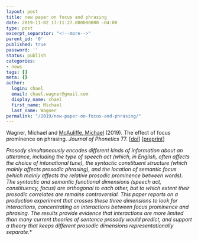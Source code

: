 ```yaml
---
layout: post
title: new paper on focus and phrasing
date: 2019-11-02 17:11:27.000000000 -04:00
type: post
excerpt_separator: "<!--more-->"
parent_id: '0'
published: true
password: ''
status: publish
categories:
- news
tags: []
meta: {}
author:
  login: chael
  email: chael.wagner@gmail.com
  display_name: chael
  first_name: Michael
  last_name: Wagner
permalink: "/2019/new-paper-on-focus-and-phrasing/"
---
```


Wagner, Michael and [McAuliffe, Michael](http://memcauliffe.com/) (2019). The effect of focus prominence on phrasing. _Journal of Phonetics_ 77. [[doi](http://doi.org/10.1016/j.wocn.2019.100930)] [[preprint](http://ling.auf.net/lingbuzz/004863)]


*Prosody simultaneously encodes different kinds of information about an utterance, including the type of speech act (which, in English, often affects the choice of intonational tune), the syntactic constituent structure (which mainly affects prosodic phrasing), and the location of semantic focus (which mainly affects the relative prosodic prominence between words). The syntactic and semantic functional dimensions (speech act, constituency, focus) are orthogonal to each other, but to which extent their prosodic correlates are remains controversial. This paper reports on a production experiment that crosses these three dimensions to look for interactions, concentrating on interactions between focus prominence and phrasing. The results provide evidence that interactions are more limited than many current theories of sentence prosody would predict, and support a theory that keeps different prosodic dimensions representationally separate.**

